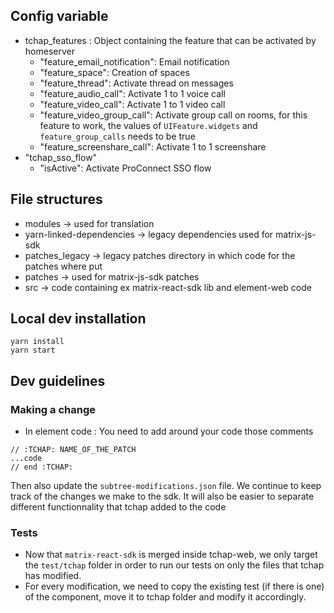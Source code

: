 ## Config variable

- tchap_features : Object containing the feature that can be activated by homeserver
    - "feature_email_notification": Email notification
    - "feature_space": Creation of spaces
    - "feature_thread": Activate thread on messages
    - "feature_audio_call": Activate 1 to 1 voice call
    - "feature_video_call": Activate 1 to 1 video call
    - "feature_video_group_call": Activate group call on rooms, for this feature to work, the values of `UIFeature.widgets` and `feature_group_calls` needs to be true
    - "feature_screenshare_call": Activate 1 to 1 screenshare
- "tchap_sso_flow"
    - "isActive": Activate ProConnect SSO flow

## File structures

- modules -> used for translation
- yarn-linked-dependencies -> legacy dependencies used for matrix-js-sdk
- patches_legacy -> legacy patches directory in which code for the patches where put
- patches -> used for matrix-js-sdk patches
- src -> code containing ex matrix-react-sdk lib and element-web code

## Local dev installation

```
yarn install
yarn start

```

## Dev guidelines

### Making a change

- In element code :
  You need to add around your code those comments

```
// :TCHAP: NAME_OF_THE_PATCH
...code
// end :TCHAP:
```

Then also update the `subtree-modifications.json` file. We continue to keep track of the changes we make to the sdk. It will also be easier to separate different functionnality that tchap added to the code

### Tests

- Now that `matrix-react-sdk` is merged inside tchap-web, we only target the `test/tchap` folder in order to run our tests on only the files that tchap has modified.
- For every modification, we need to copy the existing test (if there is one) of the component, move it to tchap folder and modify it accordingly.
